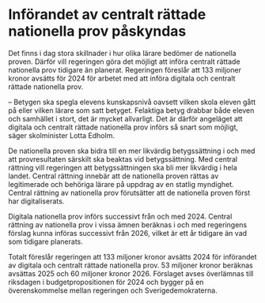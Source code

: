 # Införandet av centralt rättade nationella prov påskyndas

Det finns i dag stora skillnader i hur olika lärare bedömer de nationella proven. Därför vill regeringen göra det möjligt att införa centralt rättade nationella prov tidigare än planerat. Regeringen föreslår att 133 miljoner kronor avsätts för 2024 för arbetet med att införa digitala och centralt rättade nationella prov.

– Betygen ska spegla elevens kunskapsnivå oavsett vilken skola eleven gått på eller vilken lärare som satt betyget. Felaktiga betyg drabbar både eleven och samhället i stort, det är mycket allvarligt. Det är därför angeläget att digitala och centralt rättade nationella prov införs så snart som möjligt, säger skolminister Lotta Edholm.

De nationella proven ska bidra till en mer likvärdig betygssättning i och med att provresultaten särskilt ska beaktas vid betygssättning. Med central rättning vill regeringen att betygssättningen ska bli mer likvärdig i hela landet. Central rättning innebär att de nationella proven rättas av legitimerade och behöriga lärare på uppdrag av en statlig myndighet. Central rättning av nationella prov förutsätter att de nationella proven först har digitaliserats.

Digitala natio­nella prov införs successivt från och med 2024. Central rättning av nationella prov i vissa ämnen beräknas i och med regeringens förslag kunna införas successivt från 2026, vilket är ett år tidigare än vad som tidigare planerats.

Totalt föreslår regeringen att 133 miljoner kronor avsätts 2024 för införandet av digitala och centralt rättade nationella prov. 53 miljoner kronor beräknas avsättas 2025 och 60 miljoner kronor 2026. Förslaget avses överlämnas till riksdagen i budgetpropositionen för 2024 och bygger på en överenskommelse mellan regeringen och Sverigedemokraterna.
